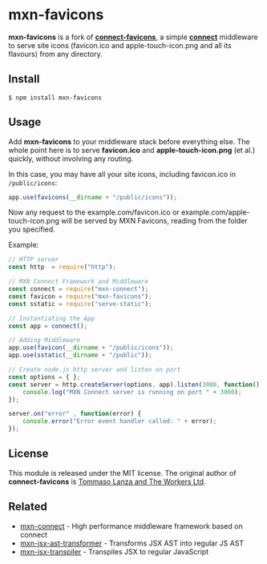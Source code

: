 # mxn-favicons

**mxn-favicons** is a fork of [**connect-favicons**](https://github.com/theworkers/connect-favicons), a simple [**connect**](https://github.com/senchalabs/connect) middleware to serve site icons (favicon.ico and apple-touch-icon.png and all its flavours) from any directory.

## Install

```
$ npm install mxn-favicons
```

## Usage

Add **mxn-favicons** to your middleware stack before everything else. The whole point here is to serve **favicon.ico** and **apple-touch-icon.png** (et al.) quickly, without involving any routing.

In this case, you may have all your site icons, including favicon.ico in `/public/icons`:

```js
app.use(favicons(__dirname + "/public/icons"));
```

Now any request to the example.com/favicon.ico or example.com/apple-touch-icon.png will be served by MXN Favicons, reading from the folder you specified.

Example:

```js
// HTTP server
const http  = require("http");

// MXN Connect Framework and Middleware
const connect = require("mxn-connect");
const favicon = require("mxn-favicons");
const sstatic = require("serve-static");

// Instantiating the App
const app = connect();

// Adding Middleware
app.use(favicon(__dirname + "/public/icons"));
app.use(sstatic(__dirname + "/public"));

// Create node.js http server and listen on port
const options = { };
const server = http.createServer(options, app).listen(3000, function() {
    console.log("MXN Connect server is running on port " + 3000);
});

server.on("error" , function(error) {
    console.error("Error event handler called: " + error);
});
```

## License

This module is released under the MIT license.
The original author of **connect-favicons** is [Tommaso Lanza and The Workers Ltd](https://github.com/theworkers/connect-favicons).

## Related

- [mxn-connect](https://github.com/ZimNovich/mxn-connect) - High performance middleware framework based on connect
- [mxn-jsx-ast-transformer](https://github.com/ZimNovich/mxn-jsx-ast-transformer) - Transforms JSX AST into regular JS AST
- [mxn-jsx-transpiler](https://github.com/ZimNovich/mxn-jsx-transpiler) - Transpiles JSX to regular JavaScript
